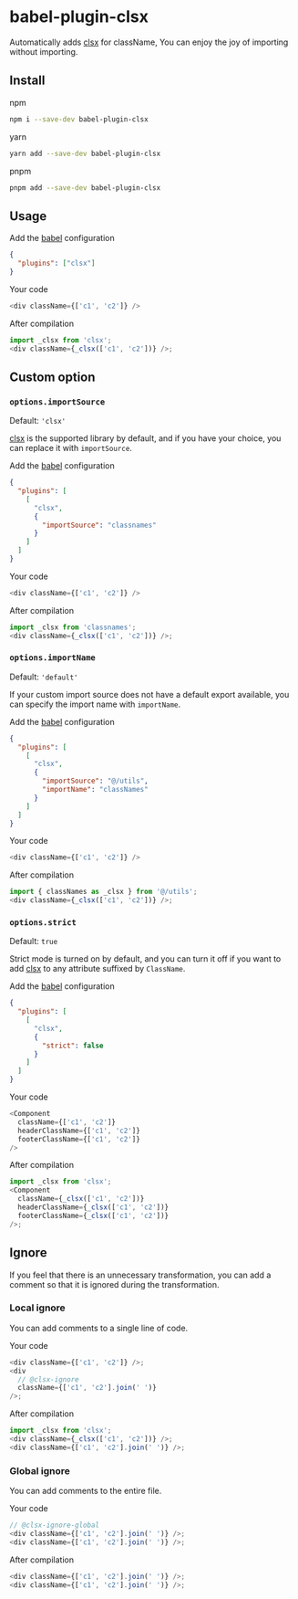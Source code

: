 # babel-plugin-clsx

Automatically adds [clsx](https://github.com/lukeed/clsx) for className, You can enjoy the joy of importing without importing.

## Install

npm

```bash
npm i --save-dev babel-plugin-clsx
```

yarn

```bash
yarn add --save-dev babel-plugin-clsx
```

pnpm

```bash
pnpm add --save-dev babel-plugin-clsx
```

## Usage

<!-- Please install [clsx](https://github.com/lukeed/clsx) first. -->

Add the [babel](https://babel.dev/docs/plugins) configuration

```json
{
  "plugins": ["clsx"]
}
```

Your code

```js
<div className={['c1', 'c2']} />
```

After compilation

```js
import _clsx from 'clsx';
<div className={_clsx(['c1', 'c2'])} />;
```

## Custom option

### `options.importSource`

Default: `'clsx'`

[clsx](https://github.com/lukeed/clsx) is the supported library by default, and if you have your choice, you can replace it with `importSource`.

Add the [babel](https://babel.dev/docs/plugins) configuration

```json
{
  "plugins": [
    [
      "clsx",
      {
        "importSource": "classnames"
      }
    ]
  ]
}
```

Your code

```js
<div className={['c1', 'c2']} />
```

After compilation

```js
import _clsx from 'classnames';
<div className={_clsx(['c1', 'c2'])} />;
```

### `options.importName`

Default: `'default'`

If your custom import source does not have a default export available, you can specify the import name with `importName`.

Add the [babel](https://babel.dev/docs/plugins) configuration

```json
{
  "plugins": [
    [
      "clsx",
      {
        "importSource": "@/utils",
        "importName": "classNames"
      }
    ]
  ]
}
```

Your code

```js
<div className={['c1', 'c2']} />
```

After compilation

```js
import { classNames as _clsx } from '@/utils';
<div className={_clsx(['c1', 'c2'])} />;
```

### `options.strict`

Default: `true`

Strict mode is turned on by default, and you can turn it off if you want to add [clsx](https://github.com/lukeed/clsx) to any attribute suffixed by `ClassName`.

Add the [babel](https://babel.dev/docs/plugins) configuration

```json
{
  "plugins": [
    [
      "clsx",
      {
        "strict": false
      }
    ]
  ]
}
```

Your code

```js
<Component
  className={['c1', 'c2']}
  headerClassName={['c1', 'c2']}
  footerClassName={['c1', 'c2']}
/>
```

After compilation

```js
import _clsx from 'clsx';
<Component
  className={_clsx(['c1', 'c2'])}
  headerClassName={_clsx(['c1', 'c2'])}
  footerClassName={_clsx(['c1', 'c2'])}
/>;
```

## Ignore

If you feel that there is an unnecessary transformation, you can add a comment so that it is ignored during the transformation.

### Local ignore

You can add comments to a single line of code.

Your code

```js
<div className={['c1', 'c2']} />;
<div
  // @clsx-ignore
  className={['c1', 'c2'].join(' ')}
/>;
```

After compilation

```js
import _clsx from 'clsx';
<div className={_clsx(['c1', 'c2'])} />;
<div className={['c1', 'c2'].join(' ')} />;
```

### Global ignore

You can add comments to the entire file.

Your code

```js
// @clsx-ignore-global
<div className={['c1', 'c2'].join(' ')} />;
<div className={['c1', 'c2'].join(' ')} />;
```

After compilation

```js
<div className={['c1', 'c2'].join(' ')} />;
<div className={['c1', 'c2'].join(' ')} />;
```

